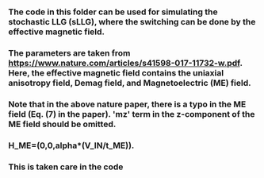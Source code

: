 ### The code in this folder can be used for simulating the stochastic LLG (sLLG), where the switching can be done by the effective magnetic field.
### The parameters are taken from https://www.nature.com/articles/s41598-017-11732-w.pdf. Here, the effective magnetic field contains the uniaxial anisotropy field, Demag field, and Magnetoelectric (ME) field. 
### Note that in the above nature paper, there is a typo in the ME field (Eq. (7) in the paper). 'mz' term in the z-component of the ME field should be omitted.
### H_ME=(0,0,alpha*(V_IN/t_ME)). 
### This is taken care in the code
